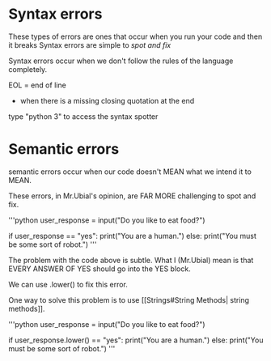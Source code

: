# Syntax errors
These types of errors are ones that occur when you run your code and then it breaks
Syntax errors are simple to *spot and fix*

Syntax errors occur when we don't follow the rules of the language completely.

EOL = end of line
- when there is a missing closing quotation at the end

type "python 3" to access the syntax spotter
# Semantic errors

semantic errors occur when our code doesn't MEAN what we intend it to MEAN.

These errors, in Mr.Ubial's opinion, are FAR MORE challenging to spot and fix.

'''python
user_response = input("Do you like to eat food?")

if user_response == "yes":
	print("You are a human.")
else:
	print("You must be some sort of robot.")
'''

The problem with the code above is subtle. What I (Mr.Ubial) mean is that EVERY ANSWER OF YES should go into the YES block.

We can use .lower() to fix this error.

One way to solve this problem is to use [[Strings#String Methods| string methods]].

'''python
user_response = input("Do you like to eat food?")

if user_response.lower() == "yes":
	print("You are a human.")
else:
	print("You must be some sort of robot.")
'''

